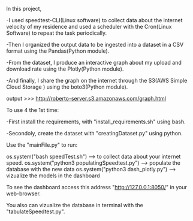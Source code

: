 In this project, 

-I used speedtest-CLI(Linux software)  to collect data about the internet velocity of my residence and used a scheduler with the Cron(Linux Software) to repeat the task periodically. 

-Then I organized the output data to be ingested into a dataset in a CSV format using the Pandas(Python module).

-From the dataset, I produce an interactive graph about my upload and download rate using the Plotly(Python module). 

-And finally, I share the graph on the internet through the S3(AWS Simple Cloud Storage ) using the boto3(Python module). 

output >>> http://roberto-server.s3.amazonaws.com/graph.html

To use 4 the 1st time:

-First install the requirements, with "install_requirements.sh" using bash.

-Secondoly, create the dataset with "creatingDataset.py" using python.


Use the "mainFile.py" to run:

  os.system("bash speedTest.sh") --> to collect data about your internet speed.
  os.system("python3 populatingSpeedtest.py") --> populate the database with the new data
  os.system("python3 dash_plotly.py") --> vizualize the models in the dashboard
  
To see the dashboard access this address "http://127.0.0.1:8050/" in your web-browser.

You also can vizualize the database in terminal with the "tabulateSpeedtest.py".
